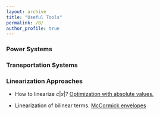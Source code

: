 ```yaml
---
layout: archive
title: "Useful Tools"
permalink: /B/
author_profile: true
---
```


### Power Systems
### Transportation Systems
### Linearization Approaches 
* How to linearize $c|x|$?
[Optimization with absolute values.](https://optimization.cbe.cornell.edu/index.php?title=Optimization_with_absolute_values)

* Linearization of bilinear terms.
[McCormick envelopes](https://optimization.cbe.cornell.edu/index.php?title=McCormick_envelopes)


